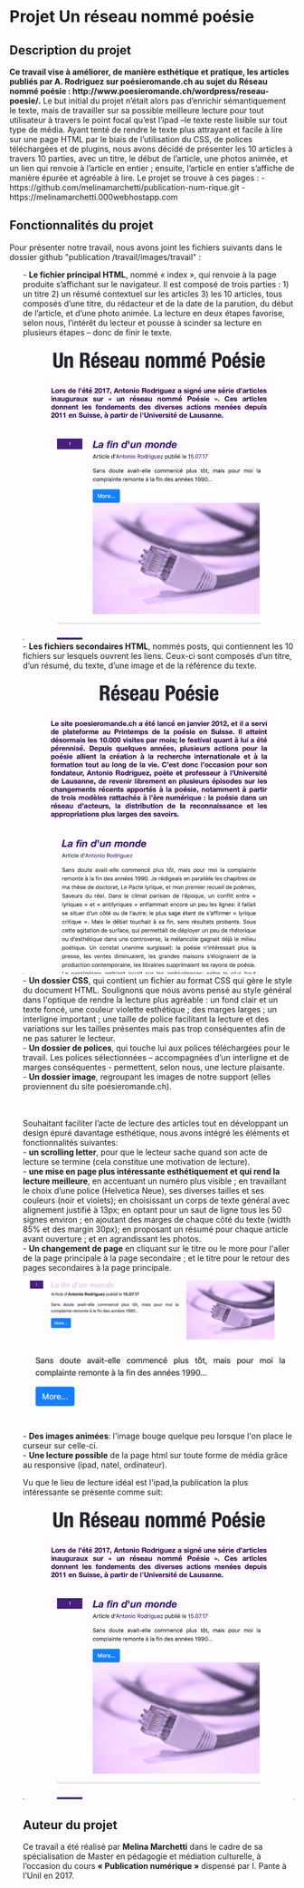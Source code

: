 <h1><align center>Projet Un réseau nommé poésie</align center</h1>

<h2> Description du projet </h2>
<p><strong>Ce travail vise à améliorer, de manière esthétique et pratique, les articles publiés par A. Rodriguez sur poésieromande.ch au sujet du Réseau nommé poésie : http://www.poesieromande.ch/wordpress/reseau-poesie/.</strong>
 Le but initial du projet n’était alors pas d’enrichir sémantiquement le texte, mais de travailler sur sa possible meilleure lecture pour tout utilisateur à travers le point focal qu’est l’ipad –le texte reste lisible sur tout type de média. Ayant tenté de rendre le texte plus attrayant et facile à lire sur une page HTML par le biais de l’utilisation du CSS, de polices téléchargées et de plugins, nous avons décidé de présenter les 10 articles à travers 10 parties, avec un titre, le début de l’article, une photos animée, et un lien qui renvoie à l’article en entier ; ensuite, l’article en entier s’affiche de manière épurée et agréable à lire. 
Le projet se trouve à ces pages :
- <br/>https://github.com/melinamarchetti/publication-num-rique.git
- <br/> https://melinamarchetti.000webhostapp.com

</p>

<h2>Fonctionnalités du projet</h2>
<p>Pour présenter notre travail, nous avons joint les fichiers suivants dans le dossier github "publication /travail/images/travail" :<ol>
-	<strong>Le fichier principal HTML</strong>, nommé « index », qui renvoie à la page produite s’affichant sur le navigateur. Il est composé de trois parties : 1) un titre 2) un résumé contextuel sur les articles 3) les 10 articles, tous composés d’une titre, du rédacteur et de la date de la parution, du début de l’article, et d’une photo animée. La lecture en deux étapes favorise, selon nous, l’intérêt du lecteur et pousse à scinder sa lecture en plusieurs étapes – donc de finir le texte.
 <img src="pageprincipale.png">
 <br />
-	<strong>Les fichiers secondaires HTML</strong>, nommés posts, qui contiennent les 10 fichiers sur lesquels ouvrent les liens. Ceux-ci sont composés d’un titre, d’un résumé, du texte, d’une image et de la référence du texte.
 <img src="pagesecondaire.png">
 <br />
-	<strong>Un dossier CSS</strong>, qui contient un fichier au format CSS qui gère le style du document HTML. Soulignons que nous avons pensé au style général dans l'optique de rendre la lecture plus agréable : un fond clair et un texte foncé, une couleur violette esthétique ; des marges larges ; un interligne important ; une taille de police facilitant la lecture et des variations sur les tailles présentes mais pas trop conséquentes afin de ne pas saturer le lecteur.<br />
-	<strong>Un dossier de polices</strong>, qui touche lui aux polices téléchargées pour le travail. Les polices sélectionnées – accompagnées d’un interligne et de marges conséquentes - permettent, selon nous, une lecture plaisante.<br />
-	<strong>Un dossier image</strong>, regroupant les images de notre support (elles proviennent du site poésieromande.ch). <br/>
<br/>
<br/>
<p>Souhaitant faciliter l’acte de lecture des articles tout en développant un design épuré davantage esthétique, nous avons intégré les éléments et fonctionnalités suivantes:<br/>
-	<strong>un scrolling letter</strong>, pour que le lecteur sache quand son acte de lecture se termine (cela constitue une motivation de lecture).<br />
-	<strong>une mise en page plus intéressante esthétiquement et qui rend la lecture meilleure</strong>, en accentuant un numéro plus visible ; en travaillant le choix d’une police (Helvetica Neue), ses diverses tailles et ses couleurs (noir et violets); en choisissant un corps de texte général avec alignement justifié à 13px; en optant pour un saut de ligne tous les 50 signes environ ; en ajoutant des marges de chaque côté du texte (width 85% et des margin 30px); en proposant un résumé pour chaque article avant ouverture ; et en agrandissant les photos.<br /> 
-	<strong>Un changement de page</strong> en cliquant sur le titre ou le more pour l'aller de la page principale à la page secondaire ; et le titre pour le retour des pages secondaires à la page principale. <br />
 <img src="transition1titre.png">
 <img src="transition2boutonmore.png">
-	<strong>Des images animées</strong>: l'image bouge quelque peu lorsque l'on place le curseur sur celle-ci.<br />
-	<strong>Une lecture possible</strong> de la page html sur toute forme de média grâce au responsive (ipad, natel, ordinateur).<br />
</p>

<p>Vu que le lieu de lecture idéal est l'ipad,la publication la plus intéressante se présente comme suit: 
<img src="ipadtype1.png">


 <h2> Auteur du projet</h2>
Ce travail a été réalisé par <strong>Melina Marchetti</strong> dans le cadre de sa spécialisation de Master en pédagogie et médiation culturelle, à l’occasion du cours <strong>« Publication numérique »</strong> dispensé par I. Pante à l’Unil en 2017.

